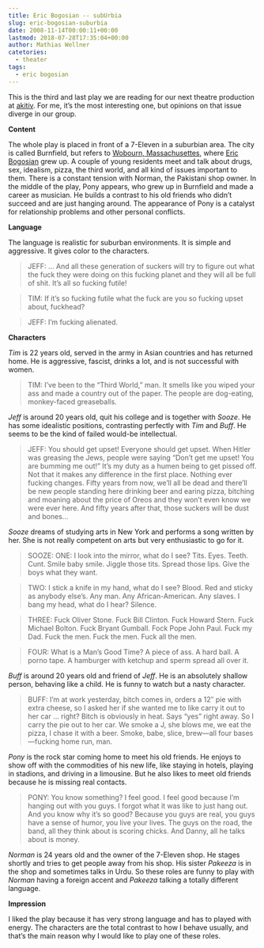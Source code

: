 ```yaml
---
title: Eric Bogosian -- subUrbia
slug: eric-bogosian-suburbia
date: 2008-11-14T00:00:11+00:00
lastmod: 2018-07-28T17:35:04+00:00
author: Mathias Wellner
catetories:
  - theater
tags:
  - eric bogosian
---
```

This is the third and last play we are reading for our next theatre production at [akitiv](http://www.aki.ethz.ch/akitiv/). For me, it&#8217;s the most interesting one, but opinions on that issue diverge in our group.

**Content**

The whole play is placed in front of a 7-Eleven in a suburbian area. The city is called Burnfield, but refers to [Wobourn, Massachusettes](http://de.wikipedia.org/wiki/Woburn_(Massachusetts)), where [Eric Bogosian](http://de.wikipedia.org/wiki/Eric_Bogosian) grew up. A couple of young residents meet and talk about drugs, sex, idealism, pizza, the third world, and all kind of issues important to them. There is a constant tension with Norman, the Pakistani shop owner. In the middle of the play, Pony appears, who grew up in Burnfield and made a career as musician. He builds a contrast to his old friends who didn&#8217;t succeed and are just hanging around. The appearance of Pony is a catalyst for relationship problems and other personal conflicts.

**Language**

The language is realistic for suburban environments. It is simple and aggressive. It gives color to the characters.

> JEFF: &#8230; And all these generation of suckers will try to figure out what the fuck they were doing on this fucking planet and they will all be full of shit. It&#8217;s all so fucking futile!
  
> TIM: If it&#8217;s so fucking futile what the fuck are you so fucking upset about, fuckhead?
  
> JEFF: I&#8217;m fucking alienated. 

**Characters**

_Tim_ is 22 years old, served in the army in Asian countries and has returned home. He is aggressive, fascist, drinks a lot, and is not successful with women.

> TIM: I&#8217;ve been to the &#8220;Third World,&#8221; man. It smells like you wiped your ass and made a country out of the paper. The people are dog-eating, monkey-faced greaseballs. 

_Jeff_ is around 20 years old, quit his college and is together with _Sooze_. He has some idealistic positions, contrasting perfectly with _Tim_ and _Buff_. He seems to be the kind of failed would-be intellectual.

> JEFF: You should get upset! Everyone should get upset. When Hitler was greasing the Jews, people were saying &#8220;Don&#8217;t get me upset! You are bumming me out!&#8221; It&#8217;s my duty as a humen being to get pissed off. Not that it makes any difference in the first place. Nothing ever fucking changes. Fifty years from now, we&#8217;ll all be dead and there&#8217;ll be new people standing here drinking beer and earing pizza, bitching and moaning about the price of Oreos and they won&#8217;t even know we were ever here. And fifty years after that, those suckers will be dust and bones&#8230; 

_Sooze_ dreams of studying arts in New York and performs a song written by her. She is not really competent on arts but very enthusiastic to go for it.

> SOOZE: ONE: I look into the mirror, what do I see? Tits. Eyes. Teeth. Cunt. Smile baby smile. Jiggle those tits. Spread those lips. Give the boys what they want.
  
> TWO: I stick a knife in my hand, what do I see? Blood. Red and sticky as anybody else&#8217;s. Any man. Any African-American. Any slaves. I bang my head, what do I hear? Silence.
  
> THREE: Fuck Oliver Stone. Fuck Bill Clinton. Fuck Howard Stern. Fuck Michael Bolton. Fuck Bryant Gumball. Fock Pope John Paul. Fuck my Dad. Fuck the men. Fuck the men. Fuck all the men.
  
> FOUR: What is a Man&#8217;s Good Time? A piece of ass. A hard ball. A porno tape. A hamburger with ketchup and sperm spread all over it. 

_Buff_ is around 20 years old and friend of _Jeff_. He is an absolutely shallow person, behaving like a child. He is funny to watch but a nasty character.

> BUFF: I&#8217;m at work yesterday, bitch comes in, orders a 12&#8243; pie with extra cheese, so I asked her if she wanted me to like carry it out to her car &#8230; right? Bitch is obviously in heat. Says &#8220;yes&#8221; right away. So I carry the pie out to her car. We smoke a J, she blows me, we eat the pizza, I chase it with a beer. Smoke, babe, slice, brew&mdash;all four bases&mdash;fucking home run, man. 

_Pony_ is the rock star coming home to meet his old friends. He enjoys to show off with the commodities of his new life, like staying in hotels, playing in stadions, and driving in a limousine. But he also likes to meet old friends because he is missing real contacts.

> PONY: You know something? I feel good. I feel good because I&#8217;m hanging out with you guys. I forgot what it was like to just hang out. And you know why it&#8217;s so good? Because you guys are real, you guys have a sense of humor, you live your lives. The guys on the road, the band, all they think about is scoring chicks. And Danny, all he talks about is money. 

_Norman_ is 24 years old and the owner of the 7-Eleven shop. He stages shortly and tries to get people away from his shop. His sister _Pakeeza_ is in the shop and sometimes talks in Urdu. So these roles are funny to play with _Norman_ having a foreign accent and _Pakeeza_ talking a totally different language.

**Impression**

I liked the play because it has very strong language and has to played with energy. The characters are the total contrast to how I behave usually, and that&#8217;s the main reason why I would like to play one of these roles.